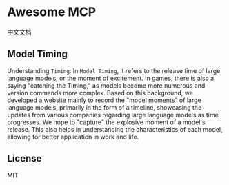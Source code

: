 # Awesome MCP

[中文文档](./README.zh-CN.md)

## Model Timing

Understanding `Timing`: In `Model Timing`, it refers to the release time of large language models, or the moment of excitement. In games, there is also a saying "catching the Timing," as models become more numerous and version commands more complex. Based on this background, we developed a website mainly to record the "model moments" of large language models, primarily in the form of a timeline, showcasing the updates from various companies regarding large language models as time progresses. We hope to "capture" the explosive moment of a model's release. This also helps in understanding the characteristics of each model, allowing for better application in work and life.

## License

MIT
